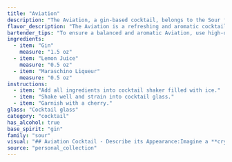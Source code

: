 ```yaml
---
title: "Aviation"
description: "The Aviation, a gin-based cocktail, belongs to the Sour family, characterized by its tart, citrusy profile. Created in the early 20th century, this classic drink is often attributed to Hugo Ensslin, a renowned bartender at the Hotel Wallick in New York City. "
flavor_description: "The Aviation is a refreshing and aromatic cocktail. The gin provides a crisp, juniper-forward base, while the lemon juice adds a bright acidity. Maraschino liqueur contributes a delicate sweetness and a subtle cherry note. The combination results in a balanced and complex flavor profile that is both sophisticated and approachable. "
bartender_tips: "To ensure a balanced and aromatic Aviation, use high-quality gin with juniper forward notes. Freshly squeezed lemon juice is crucial, so avoid bottled. Maraschino liqueur should be high-quality, not overly sweet. Shake well with ice to chill and dilute, then strain into a chilled coupe glass. Garnish with a lemon twist, expressing oils over the drink before dropping it in.  "
ingredients:
  - item: "Gin"
    measure: "1.5 oz"
  - item: "Lemon Juice"
    measure: "0.5 oz"
  - item: "Maraschino Liqueur"
    measure: "0.5 oz"
instructions:
  - item: "Add all ingredients into cocktail shaker filled with ice."
  - item: "Shake well and strain into cocktail glass."
  - item: "Garnish with a cherry."
glass: "Cocktail glass"
category: "cocktail"
has_alcohol: true
base_spirit: "gin"
family: "sour"
visual: "## Aviation Cocktail - Describe its Appearance:Imagine a **crystal-clear glass** filled with a beautiful **pale pink hue**, almost like a **sunset over the ocean**. The drink is **garnished with a delicate cherry** perched on the rim, adding a touch of **vibrant red** to the scene. **Tiny bubbles** rise from the depths of the glass, gently **shimmering** in the light. The **sweet aroma** of **maraschino cherry** mingles with the **tangy scent** of **lemon juice** and the **subtle, juniper-forward notes** of **gin**.**Describe the following aspects of the Aviation in detail:*** **Color:** What is the exact shade of pink? Does it lean towards a pale blush or a deeper, richer hue?* **Clarity:** Is it crystal clear or slightly cloudy? Are there any visible particles?* **Texture:**  Are there any layers or separation?  How does the drink look when it's swirled?* **Garnish:** Describe the cherry in detail. Is it a whole cherry or a slice?  How does it sit on the rim?* **Glass:** Is it a coupe, martini, or other type of glass? What is its shape and material?**Remember to evoke the senses and create a vivid image of this classic cocktail.** "
source: "personal_collection"
---
```


